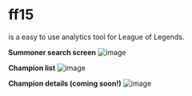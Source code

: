 # ff15
is a easy to use analytics tool for League of Legends.

**Summoner search screen**
![image](https://user-images.githubusercontent.com/35593446/121968584-e365d680-cd72-11eb-9d97-193c8a9dbcdc.png)

**Champion list**
![image](https://user-images.githubusercontent.com/35593446/121968630-f4164c80-cd72-11eb-91b3-717dcd75efe8.png)

**Champion details (coming soon!)**
![image](https://user-images.githubusercontent.com/35593446/121968666-01333b80-cd73-11eb-9cbc-2cfcb42b4ce8.png)
